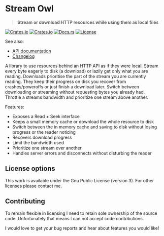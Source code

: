 # Stream Owl

> **Stream or download HTTP resources while using them as local files**

[![Crates.io](https://img.shields.io/crates/v/stream-owl?style=flat-square)](https://crates.io/crates/stream-owl)
[![Crates.io](https://img.shields.io/crates/d/stream-owl?style=flat-square)](https://crates.io/crates/stream-owl)
[![Docs.rs](https://img.shields.io/docsrs/stream-owl?style=flat-square)](https://docs.rs/stream-owl)
[![License](https://img.shields.io/badge/license-GPLv3-blue?style=flat-square)](LICENSE-GPLv3)

See also:
 - [API documentation](https://docs.rs/stream-owl)
 - [Changelog](CHANGELOG.md)

A library to use resources behind an HTTP API as if they were local. Stream every byte eagerly to disk (a download) or lazily get only what you are reading. Downloads prioritise the part of the stream you are currently reading. They keep their progress on disk you recover from crashes/poweroffs or just finish a download later. Switch between downloading or streaming without requesting bytes you already had. Throttle a streams bandwidth and prioritize one stream above another.

Features:
 - Exposes a Read + Seek interface
 - Keeps a small memory cache or download the whole resource to disk
 - Switch between the in memory cache and saving to disk without losing progress or the reader noticing
 - Recovers download progress
 - Limit the bandwidth used
 - Prioritize one stream over another
 - Handles server errors and disconnects without disturbing the reader

## License options
This work is available under the Gnu Public License (version 3). For other licenses please contact me.

## Contributing
To remain flexible in licensing I need to retain sole ownership of the source code. Unfortunately that means I can not accept code contributions. 

I would love to get your bug reports and hear about features you would like!
